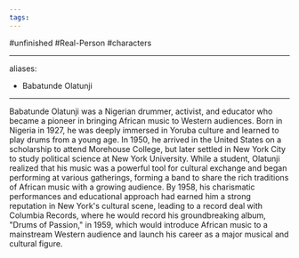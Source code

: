 ```yaml
---
tags:
---
```

#unfinished #Real-Person #characters 

---
aliases:
  - Babatunde Olatunji
---


Babatunde Olatunji was a Nigerian drummer, activist, and educator who became a pioneer in bringing African music to Western audiences. Born in Nigeria in 1927, he was deeply immersed in Yoruba culture and learned to play drums from a young age. In 1950, he arrived in the United States on a scholarship to attend Morehouse College, but later settled in New York City to study political science at New York University. While a student, Olatunji realized that his music was a powerful tool for cultural exchange and began performing at various gatherings, forming a band to share the rich traditions of African music with a growing audience. By 1958, his charismatic performances and educational approach had earned him a strong reputation in New York's cultural scene, leading to a record deal with Columbia Records, where he would record his groundbreaking album, "Drums of Passion," in 1959, which would introduce African music to a mainstream Western audience and launch his career as a major musical and cultural figure.

